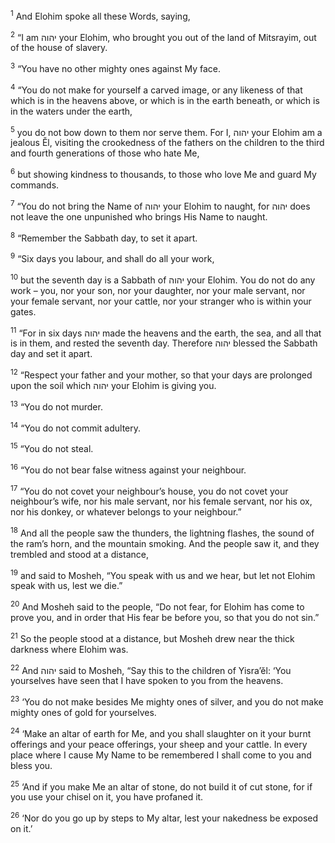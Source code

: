 <sup>1</sup> And Elohim spoke all these Words, saying,

<sup>2</sup> “I am יהוה your Elohim, who brought you out of the land of Mitsrayim, out of the house of slavery.

<sup>3</sup> “You have no other mighty ones against My face.

<sup>4</sup> “You do not make for yourself a carved image, or any likeness of that which is in the heavens above, or which is in the earth beneath, or which is in the waters under the earth,

<sup>5</sup> you do not bow down to them nor serve them. For I, יהוה your Elohim am a jealous Ĕl, visiting the crookedness of the fathers on the children to the third and fourth generations of those who hate Me,

<sup>6</sup> but showing kindness to thousands, to those who love Me and guard My commands.

<sup>7</sup> “You do not bring the Name of יהוה your Elohim to naught, for יהוה does not leave the one unpunished who brings His Name to naught.

<sup>8</sup> “Remember the Sabbath day, to set it apart.

<sup>9</sup> “Six days you labour, and shall do all your work,

<sup>10</sup> but the seventh day is a Sabbath of יהוה your Elohim. You do not do any work – you, nor your son, nor your daughter, nor your male servant, nor your female servant, nor your cattle, nor your stranger who is within your gates.

<sup>11</sup> “For in six days יהוה made the heavens and the earth, the sea, and all that is in them, and rested the seventh day. Therefore יהוה blessed the Sabbath day and set it apart.

<sup>12</sup> “Respect your father and your mother, so that your days are prolonged upon the soil which יהוה your Elohim is giving you.

<sup>13</sup> “You do not murder.

<sup>14</sup> “You do not commit adultery.

<sup>15</sup> “You do not steal.

<sup>16</sup> “You do not bear false witness against your neighbour.

<sup>17</sup> “You do not covet your neighbour’s house, you do not covet your neighbour’s wife, nor his male servant, nor his female servant, nor his ox, nor his donkey, or whatever belongs to your neighbour.”

<sup>18</sup> And all the people saw the thunders, the lightning flashes, the sound of the ram’s horn, and the mountain smoking. And the people saw it, and they trembled and stood at a distance,

<sup>19</sup> and said to Mosheh, “You speak with us and we hear, but let not Elohim speak with us, lest we die.”

<sup>20</sup> And Mosheh said to the people, “Do not fear, for Elohim has come to prove you, and in order that His fear be before you, so that you do not sin.”

<sup>21</sup> So the people stood at a distance, but Mosheh drew near the thick darkness where Elohim was.

<sup>22</sup> And יהוה said to Mosheh, “Say this to the children of Yisra’ĕl: ‘You yourselves have seen that I have spoken to you from the heavens.

<sup>23</sup> ‘You do not make besides Me mighty ones of silver, and you do not make mighty ones of gold for yourselves.

<sup>24</sup> ‘Make an altar of earth for Me, and you shall slaughter on it your burnt offerings and your peace offerings, your sheep and your cattle. In every place where I cause My Name to be remembered I shall come to you and bless you.

<sup>25</sup> ‘And if you make Me an altar of stone, do not build it of cut stone, for if you use your chisel on it, you have profaned it.

<sup>26</sup> ‘Nor do you go up by steps to My altar, lest your nakedness be exposed on it.’

